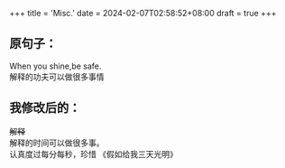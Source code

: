 +++
title = 'Misc.'
date = 2024-02-07T02:58:52+08:00
draft = true
+++

## 原句子：  
When you shine,be safe.  
解释的功夫可以做很多事情  

## 我修改后的：  
~~解释~~  
解释的时间可以做很多事。  
认真度过每分每秒，珍惜    《假如给我三天光明》